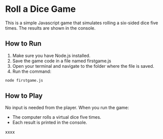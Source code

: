 # Roll a Dice Game

This is a simple Javascript game that simulates rolling a six-sided dice five times. The results are shown in the console.

## How to Run

1. Make sure you have Node.js installed.
2. Save the game code in a file named firstgame.js
3. Open your terminal and navigate to the folder where the file is saved.
4. Run the command:

```bash
node firstgame.js

```

## How to Play

No input is needed from the player. When you run the game:

- The computer rolls a virtual dice five times.
- Each result is printed in the console.

xxxx